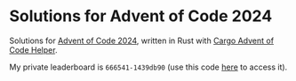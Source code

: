 # Solutions for Advent of Code 2024

Solutions for [Advent of Code 2024](https://adventofcode.com/2024), written in Rust
with [Cargo Advent of Code Helper](https://github.com/gobanos/cargo-aoc).

My private leaderboard is ```666541-1439db90``` (use this code [here](https://adventofcode.com/2024/leaderboard/private)
to access it).